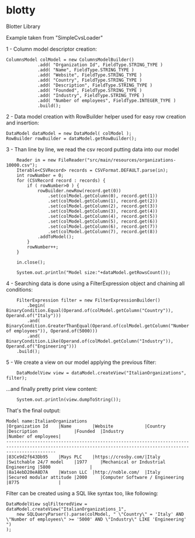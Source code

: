 # blotty
Blotter Library


Example taken from  "SimpleCvsLoader"

1 - Column model descriptor creation:

	ColumnsModel colModel = new ColumnsModelBuilder()
				.add( "Organization Id", FieldType.STRING_TYPE )
				.add( "Name", FieldType.STRING_TYPE )
				.add( "Website", FieldType.STRING_TYPE )
				.add( "Country", FieldType.STRING_TYPE )
				.add( "Description", FieldType.STRING_TYPE )
				.add( "Founded", FieldType.STRING_TYPE )
				.add( "Industry", FieldType.STRING_TYPE )
				.add( "Number of employees", FieldType.INTEGER_TYPE )				
				.build();	

2 - Data model creation with RowBuilder helper used for easy row creation and insertion:

    DataModel dataModel = new DataModel( colModel );   
    RowBuilder rowBuilder = dataModel.getRowBuilder();

3 - Than line by line, we read the csv record putting data into our model
  
		Reader in = new FileReader("src/main/resources/organizations-10000.csv");
		Iterable<CSVRecord> records = CSVFormat.DEFAULT.parse(in);
		int rowNumber = 0;
		for (CSVRecord record : records) {
			if ( rowNumber>0 ) {
				rowBuilder.newRow(record.get(0))
					.set(colModel.getColumn(0), record.get(1))
					.set(colModel.getColumn(1), record.get(2))
					.set(colModel.getColumn(2), record.get(3))
					.set(colModel.getColumn(3), record.get(4))
					.set(colModel.getColumn(4), record.get(5))
					.set(colModel.getColumn(5), record.get(6))
					.set(colModel.getColumn(6), record.get(7))
					.set(colModel.getColumn(7), record.get(8))	
				.addToModel();
			}
			rowNumber++;
		}		
		
		in.close();
		
		System.out.println("Model size:"+dataModel.getRowsCount());

4 - Searching data is done using a FilterExpression object and chaining all conditions: 
  
		FilterExpression filter = new FilterExpressionBuilder()
			.begin(	BinaryCondition.Equal(Operand.of(colModel.getColumn("Country")), Operand.of("Italy"))) 
			.and( BinaryCondition.GreaterThanEqual(Operand.of(colModel.getColumn("Number of employees")), Operand.of(5000))) 
			.and( BinaryCondition.Like(Operand.of(colModel.getColumn("Industry")), Operand.of("Engineering")))
		.build();

5 - We create a view on our model applying the previous filter:

		DataModelView view = dataModel.createView("ItalianOrganizations", filter);

...and finally pretty print view content:

		System.out.println(view.dumpToString());

That's the final output:

    Model name:ItalianOrganizations
    |Organization Id    |Name        |Website            |Country   |Description              |Founded  |Industry                             |Number of employees|
    ---------------------------------------------------------------------------------------------------------------------------------------------------------------
    |83Ce9d2f643Db95    |Mays PLC    |https://crosby.com/|Italy     |Switchable 24/7 model    |1977     |Mechanical or Industrial Engineering |5800               |
    |8a14ebD20eA8D7A    |Watson LLC  |http://noble.com/  |Italy     |Secured modular attitude |2000     |Computer Software / Engineering      |8775               |

Filter can be created using a SQL like syntax too, like following:

	DataModelView sqlFilteredView = dataModel.createView("ItalianOrganizations_1", 
		new SQLQueryParser().parse(colModel, " \"Country\" = 'Italy' AND \"Number of employees\" >= '5000' AND \"Industry\" LIKE 'Engineering' ")
	);
